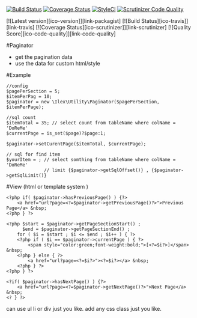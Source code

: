 [![Build Status](https://travis-ci.org/iLexN/Paginator.svg?branch=master)](https://travis-ci.org/iLexN/Paginator)
[![Coverage Status](https://coveralls.io/repos/iLexN/Paginator/badge.svg?branch=master&service=github)](https://coveralls.io/github/iLexN/Paginator?branch=master)
[![StyleCI](https://styleci.io/repos/48730890/shield)](https://styleci.io/repos/48730890)
[![Scrutinizer Code Quality](https://scrutinizer-ci.com/g/iLexN/Paginator/badges/quality-score.png?b=master)](https://scrutinizer-ci.com/g/iLexN/Paginator/?branch=master)



[![Latest version][ico-version]][link-packagist]
[![Build Status][ico-travis]][link-travis]
[![Coverage Status][ico-scrutinizer]][link-scrutinizer]
[![Quality Score][ico-code-quality]][link-code-quality]

#Paginator
- get the pagination data
- use the data for custom html/style

#Example

    //config
    $pagePerSection = 5;
    $itemPerPag = 10;
    $paginator = new \Ilex\Utility\Paginator($pagePerSection, $itemPerPage);

    //sql count
    $itemTotal = 35; // select count from tableName where colName = 'DoReMe' 
    $currentPage = is_set($page)?$page:1;

    $paginator->setCurentPage($itemTotal, $currentPage);

    // sql for find item
    $yourItem = ; // select somthing from tableName where colName = 'DoReMe' 
                  // limit {$paginator->getSqlOffset()} , {$paginator->getSqlLimit()}

#View (html or template system )

    <?php if( $paginator->hasPreviousPage() ) {?>
        <a href="url?page=<?=$paginator->getPreviousPage()?>">Previous Page</a> &nbsp;
    <?php } ?>

    <?php $start = $paginator->getPageSectionStart() ;
          $end = $paginator->getPageSectionEnd() ;
        for ( $i = $start ; $i <= $end ; $i++ ) { ?>
        <?php if ( $i == $paginator->currentPage ) { ?>
            <span style="color:green;font-weight:bold;">[<?=$i?>]</span> &nbsp;
        <?php } else { ?>
            <a href="url?page=<?=$i?>"><?=$i?></a> &nbsp;
        <?php } ?>
    <?php } ?>

    <?if( $paginator->hasNextPage() ) {?>
        <a href="url?page=<?=$paginator->getNextPage()?>">Next Page</a> &nbsp;
    <? } ?>

can use ul li or div just you like.
add any css class just you like.